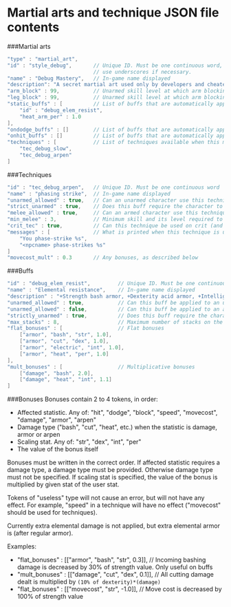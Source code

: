 # Martial arts and technique JSON file contents

###Martial arts
```C++
"type" : "martial_art", 
"id" : "style_debug",       // Unique ID. Must be one continuous word,
                            // use underscores if necessary.
"name" : "Debug Mastery",   // In-game name displayed
"description": "A secret martial art used only by developers and cheaters.",    // In-game description
"arm_block" : 99,           // Unarmed skill level at which arm blocking is unlocked
"leg_block" : 99,           // Unarmed skill level at which arm blocking is unlocked
"static_buffs" : [          // List of buffs that are automatically applied every turn
    "id" : "debug_elem_resist",
    "heat_arm_per" : 1.0
],
"ondodge_buffs" : []        // List of buffs that are automatically applied on successful dodge
"onhit_buffs" : []          // List of buffs that are automatically applied on successful hit
"techniques" : [            // List of techniques available when this martial art is used
    "tec_debug_slow",
    "tec_debug_arpen"
]
```

###Techniques
```C++
"id" : "tec_debug_arpen",   // Unique ID. Must be one continuous word
"name" : "phasing strike",  // In-game name displayed
"unarmed_allowed" : true,   // Can an unarmed character use this technique
"strict_unarmed" : true,    // Does this buff require the character to be actually unarmed or does it allow unarmed weapons
"melee_allowed" : true,     // Can an armed character use this technique
"min_melee" : 3,            // Minimum skill and its level required to use this technique. Can be any skill.
"crit_tec" : true,          // Can this technique be used on crit (and only on crit)?
"messages" : [              // What is printed when this technique is used by the player and by an npc
    "You phase-strike %s",
    "<npcname> phase-strikes %s"
]
"movecost_mult" : 0.3       // Any bonuses, as described below
```

###Buffs
```C++
"id" : "debug_elem_resist",         // Unique ID. Must be one continuous word
"name" : "Elemental resistance",    // In-game name displayed
"description" : "+Strength bash armor, +Dexterity acid armor, +Intelligence electricity armor, +Perception fire armor.",    // In-game description
"unarmed_allowed" : true,           // Can this buff be applied to an unarmed character
"unarmed_allowed" : false,          // Can this buff be applied to an armed character
"strictly_unarmed" : true,          // Does this buff require the character to be actually unarmed. If false, allows unarmed weapons (brass knuckles, punch daggers)
"max_stacks" : 8,                   // Maximum number of stacks on the buff. Buff bonuses are multiplied by current buff intensity
"flat_bonuses" : [                  // Flat bonuses
    ["armor", "bash", "str", 1.0],
    ["armor", "cut", "dex", 1.0],
    ["armor", "electric", "int", 1.0],
    ["armor", "heat", "per", 1.0]
],
"mult_bonuses" : [                  // Multiplicative bonuses
    ["damage", "bash", 2.0],
    ["damage", "heat", "int", 1.1]
]
```

###Bonuses
Bonuses contain 2 to 4 tokens, in order:
* Affected statistic. Any of: "hit", "dodge", "block", "speed", "movecost", "damage", "armor", "arpen"
* Damage type ("bash", "cut", "heat", etc.) when the statistic is damage, armor or arpen
* Scaling stat. Any of: "str", "dex", "int", "per"
* The value of the bonus itself

Bonuses must be written in the correct order.
If affected statistic requires a damage type, a damage type must be provided. Otherwise damage type must not be specified.
If scaling stat is specified, the value of the bonus is multiplied by given stat of the user stat.

Tokens of "useless" type will not cause an error, but will not have any effect.
For example, "speed" in a technique will have no effect ("movecost" should be used for techniques).

Currently extra elemental damage is not applied, but extra elemental armor is (after regular armor).

Examples:
* "flat_bonuses" : [["armor", "bash", "str", 0.3]], // Incoming bashing damage is decreased by 30% of strength value. Only useful on buffs
* "mult_bonuses" : [["damage", "cut", "dex", 0.1]], // All cutting damage dealt is multiplied by `(10% of dexterity)*(damage)`
* "flat_bonuses" : [["movecost", "str", -1.0]],     // Move cost is decreased by 100% of strength value
